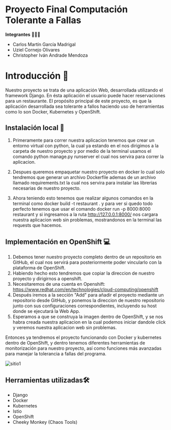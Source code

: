 # Proyecto Final Computación Tolerante a Fallas

**Integrantes** 🧑‍🤝‍🧑 

- Carlos Martín García Madrigal
- Uziel Cornejo Olivares
- Christopher Iván Andrade Mendoza

# Introducción 📝

Nuestro proyecto se trata de una aplicación Web, desarrollada utilizando el framework Django. En ésta aplicación el usuario puede hacer reservaciones para un restaurante.
El propósito principal de este proyecto, es que la aplicación desarrollada sea tolerante a fallos haciendo uso de herramientas como lo son Docker, Kubernetes y OpenShift.

## Instalación local 🔨

1) Primeramente para correr nuestra aplicacion tenemos que crear un entorno virtual con python, la cual ya estando en el nos dirigimos a la carpeta de nuestro proyecto y por medio de la terminal usamos el comando python manage.py runserver el cual nos servira para correr la aplicacion.

2) Despues queremos empaquetar nuestro proyecto en docker lo cual solo tendremos que generar un archivo Dockerfile ademas de un archivo llamado requirements.txt la cual nos servira para instalar las librerias necesarias de nuestro proyecto.

3) Ahora teniendo esto tenemos que realizar algunos comandos en la terminal como docker build -t restaurant . y para ver si quedo todo perfecto tenemos que usar el comando docker run -p 8000:8000 restaurant y si ingresamos a la ruta http://127.0.0.1:8000/ nos cargara nuestra aplicacion web sin problemas, mostrandonos en la terminal las requests que hacemos.


## Implementación en OpenShift 💻

1) Debemos tener nuestro proyecto completo dentro de un repositorio en GitHub, el cual nos servirá para posteriormente poder vincularlo con la plataforma de OpenShift.
2) Habiendo hecho esto tendremos que copiar la direccion de nuestro proyecto y dirigirnos a openshift.
3) Necesitaremos de una cuenta en Openshift: https://www.redhat.com/en/technologies/cloud-computing/openshift
4) Después iremos a la sección "Add" para añadir el proyecto mediante un repositorio desde GitHub, y ponemos la direccion de nuestro repositorio junto con sus configuraciones correspondientes, incluyendo su host donde se ejecutará la Web App.
5) Esperamos a que se construya la imagen dentro de OpenShift, y se nos habra creada nuestra aplicacion en la cual podemos iniciar dandole click y veremos nuestra aplicacion web sin problemas.

Entonces ya tendremos el proyecto funcionando con Docker y kubernetes dentro de OpenShift, y dentro tenemos diferentes herramientas de monitorización para nuestro proyecto, así como funciones más avanzadas para manejar la tolerancia a fallas del programa.

![sitio1](https://user-images.githubusercontent.com/100398389/204075343-711c28d0-ee3d-4b06-89d3-ee319c2b3d2a.jpg)

## Herramientas utilizadas🛠

- Django
- Docker
- Kubernetes
- Istio
- OpenShift
- Cheeky Monkey (Chaos Tools)
